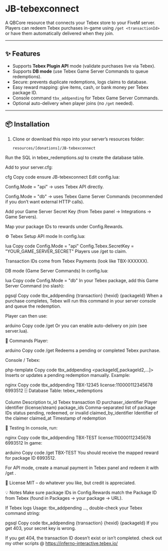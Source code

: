 # JB-tebexconnect

A QBCore resource that connects your Tebex store to your FiveM server.  
Players can redeem Tebex purchases in-game using `/get <transactionId>` or have them automatically delivered when they join.

---

## ✨ Features
- Supports **Tebex Plugin API** mode (validate purchases live via Tebex).
- Supports **DB mode** (use Tebex Game Server Commands to queue redemptions).
- Secure: prevents duplicate redemptions, logs claims to database.
- Easy reward mapping: give items, cash, or bank money per Tebex package ID.
- Console command `tbx_addpending` for Tebex Game Server Commands.
- Optional auto-delivery when player joins (no `/get` needed).

---

## 📦 Installation
1. Clone or download this repo into your server’s resources folder:
   ```bash
   resources/[donations]/JB-tebexconnect
Run the SQL in tebex_redemptions.sql to create the database table.

Add to your server.cfg:

cfg
Copy code
ensure JB-tebexconnect
Edit config.lua:

Config.Mode = "api" → uses Tebex API directly.

Config.Mode = "db" → uses Tebex Game Server Commands (recommended if you don’t want external HTTP calls).

Add your Game Server Secret Key (from Tebex panel → Integrations → Game Servers).

Map your package IDs to rewards under Config.Rewards.

⚙️ Tebex Setup
API mode
In config.lua:

lua
Copy code
Config.Mode = "api"
Config.Tebex.SecretKey = "YOUR_GAME_SERVER_SECRET"
Players use /get <TransactionID> to claim.

Transaction IDs come from Tebex Payments (look like TBX-XXXXXX).

DB mode (Game Server Commands)
In config.lua:

lua
Copy code
Config.Mode = "db"
In your Tebex package, add this Game Server Command (no slash):

pgsql
Copy code
tbx_addpending {transaction} {hexid} {packageId}
When a purchase completes, Tebex will run this command in your server console and queue the redemption.

Player can then use:

arduino
Copy code
/get <TransactionID>
Or you can enable auto-delivery on join (see server.lua).

📝 Commands
Player:

arduino
Copy code
/get <TransactionID>
Redeems a pending or completed Tebex purchase.

Console / Tebex:

php-template
Copy code
tbx_addpending <tx> <identifier> <packageId[,packageId2,...]>
Inserts or updates a pending redemption manually.
Example:

nginx
Copy code
tbx_addpending TBX-12345 license:110000112345678 6993512
🗄️ Database
Table: tebex_redemptions

Column	Description
tx_id	Tebex transaction ID
purchaser_identifier	Player identifier (license/steam)
package_ids	Comma-separated list of package IDs
status	pending, redeemed, or invalid
claimed_by_identifier	Identifier of the claimer
claimed_at	Timestamp of redemption

🔧 Testing
In console, run:

nginx
Copy code
tbx_addpending TBX-TEST license:110000112345678 6993512
In game:

arduino
Copy code
/get TBX-TEST
You should receive the mapped reward for package ID 6993512.

For API mode, create a manual payment in Tebex panel and redeem it with /get <TransactionID>.

📜 License
MIT – do whatever you like, but credit is appreciated.

💡 Notes
Make sure package IDs in Config.Rewards match the Package ID from Tebex (found in Packages → your package → URL).

If Tebex logs Usage: tbx_addpending ..., double-check your Tebex command string:

pgsql
Copy code
tbx_addpending {transaction} {hexid} {packageId}
If you get 403, your secret key is wrong.

If you get 404, the transaction ID doesn’t exist or isn’t completed.
check out my other scripts @ https://inferno-interactive.tebex.io/
